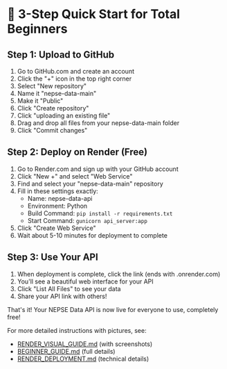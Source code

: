 # 🚀 3-Step Quick Start for Total Beginners

## Step 1: Upload to GitHub

1. Go to GitHub.com and create an account
2. Click the "+" icon in the top right corner
3. Select "New repository"
4. Name it "nepse-data-main"
5. Make it "Public"
6. Click "Create repository"
7. Click "uploading an existing file"
8. Drag and drop all files from your nepse-data-main folder
9. Click "Commit changes"

## Step 2: Deploy on Render (Free)

1. Go to Render.com and sign up with your GitHub account
2. Click "New +" and select "Web Service"
3. Find and select your "nepse-data-main" repository
4. Fill in these settings exactly:
   - Name: nepse-data-api
   - Environment: Python
   - Build Command: `pip install -r requirements.txt`
   - Start Command: `gunicorn api_server:app`
5. Click "Create Web Service"
6. Wait about 5-10 minutes for deployment to complete

## Step 3: Use Your API

1. When deployment is complete, click the link (ends with .onrender.com)
2. You'll see a beautiful web interface for your API
3. Click "List All Files" to see your data
4. Share your API link with others!

That's it! Your NEPSE Data API is now live for everyone to use, completely free!

For more detailed instructions with pictures, see:
- [RENDER_VISUAL_GUIDE.md](RENDER_VISUAL_GUIDE.md) (with screenshots)
- [BEGINNER_GUIDE.md](BEGINNER_GUIDE.md) (full details)
- [RENDER_DEPLOYMENT.md](RENDER_DEPLOYMENT.md) (technical details)

